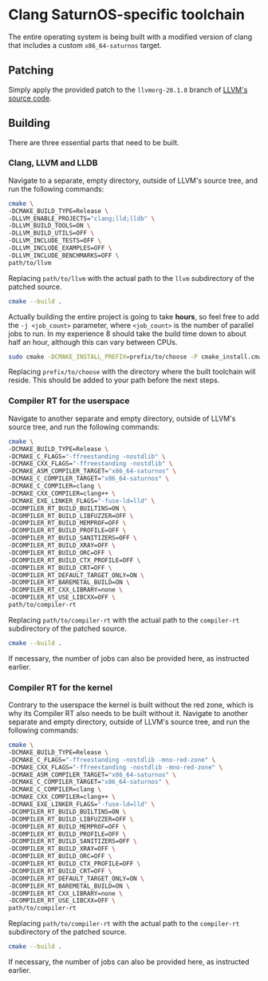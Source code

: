 # Clang SaturnOS-specific toolchain

The entire operating system is being built with a modified version of clang that includes a custom `x86_64-saturnos` target.

## Patching

Simply apply the provided patch to the `llvmorg-20.1.8` branch of [LLVM's source code](https://github.com/llvm/llvm-project).

## Building

There are three essential parts that need to be built.

### Clang, LLVM and LLDB

Navigate to a separate, empty directory, outside of LLVM's source tree, and run the following commands:

```sh
cmake \
-DCMAKE_BUILD_TYPE=Release \
-DLLVM_ENABLE_PROJECTS="clang;lld;lldb" \
-DLLVM_BUILD_TOOLS=ON \
-DLLVM_BUILD_UTILS=OFF \
-DLLVM_INCLUDE_TESTS=OFF \
-DLLVM_INCLUDE_EXAMPLES=OFF \
-DLLVM_INCLUDE_BENCHMARKS=OFF \
path/to/llvm
```

Replacing `path/to/llvm` with the actual path to the `llvm` subdirectory of the patched source.

```sh
cmake --build .
```

Actually building the entire project is going to take **hours**, so feel free to add the `-j <job_count>` parameter,
where `<job_count>` is the number of parallel jobs to run. In my experience 8 should take the build time down to about half an hour,
although this can vary between CPUs.


```sh
sudo cmake -DCMAKE_INSTALL_PREFIX=prefix/to/choose -P cmake_install.cmake
```

Replacing `prefix/to/choose` with the directory where the built toolchain will reside.
This should be added to your path before the next steps.

### Compiler RT for the userspace

Navigate to another separate and empty directory, outside of LLVM's source tree, and run the following commands:

```sh
cmake \
-DCMAKE_BUILD_TYPE=Release \
-DCMAKE_C_FLAGS="-ffreestanding -nostdlib" \
-DCMAKE_CXX_FLAGS="-ffreestanding -nostdlib" \
-DCMAKE_ASM_COMPILER_TARGET="x86_64-saturnos" \
-DCMAKE_C_COMPILER_TARGET="x86_64-saturnos" \
-DCMAKE_C_COMPILER=clang \
-DCMAKE_CXX_COMPILER=clang++ \
-DCMAKE_EXE_LINKER_FLAGS="-fuse-ld=lld" \
-DCOMPILER_RT_BUILD_BUILTINS=ON \
-DCOMPILER_RT_BUILD_LIBFUZZER=OFF \
-DCOMPILER_RT_BUILD_MEMPROF=OFF \
-DCOMPILER_RT_BUILD_PROFILE=OFF \
-DCOMPILER_RT_BUILD_SANITIZERS=OFF \
-DCOMPILER_RT_BUILD_XRAY=OFF \
-DCOMPILER_RT_BUILD_ORC=OFF \
-DCOMPILER_RT_BUILD_CTX_PROFILE=OFF \
-DCOMPILER_RT_BUILD_CRT=OFF \
-DCOMPILER_RT_DEFAULT_TARGET_ONLY=ON \
-DCOMPILER_RT_BAREMETAL_BUILD=ON \
-DCOMPILER_RT_CXX_LIBRARY=none \
-DCOMPILER_RT_USE_LIBCXX=OFF \
path/to/compiler-rt
```

Replacing `path/to/compiler-rt` with the actual path to the `compiler-rt` subdirectory of the patched source.

```sh
cmake --build .
```

If necessary, the number of jobs can also be provided here, as instructed earlier.

### Compiler RT for the kernel

Contrary to the userspace the kernel is built without the red zone, which is why its Compiler RT also needs to be built without it.
Navigate to another separate and empty directory, outside of LLVM's source tree, and run the following commands:

```sh
cmake \
-DCMAKE_BUILD_TYPE=Release \
-DCMAKE_C_FLAGS="-ffreestanding -nostdlib -mno-red-zone" \
-DCMAKE_CXX_FLAGS="-ffreestanding -nostdlib -mno-red-zone" \
-DCMAKE_ASM_COMPILER_TARGET="x86_64-saturnos" \
-DCMAKE_C_COMPILER_TARGET="x86_64-saturnos" \
-DCMAKE_C_COMPILER=clang \
-DCMAKE_CXX_COMPILER=clang++ \
-DCMAKE_EXE_LINKER_FLAGS="-fuse-ld=lld" \
-DCOMPILER_RT_BUILD_BUILTINS=ON \
-DCOMPILER_RT_BUILD_LIBFUZZER=OFF \
-DCOMPILER_RT_BUILD_MEMPROF=OFF \
-DCOMPILER_RT_BUILD_PROFILE=OFF \
-DCOMPILER_RT_BUILD_SANITIZERS=OFF \
-DCOMPILER_RT_BUILD_XRAY=OFF \
-DCOMPILER_RT_BUILD_ORC=OFF \
-DCOMPILER_RT_BUILD_CTX_PROFILE=OFF \
-DCOMPILER_RT_BUILD_CRT=OFF \
-DCOMPILER_RT_DEFAULT_TARGET_ONLY=ON \
-DCOMPILER_RT_BAREMETAL_BUILD=ON \
-DCOMPILER_RT_CXX_LIBRARY=none \
-DCOMPILER_RT_USE_LIBCXX=OFF \
path/to/compiler-rt
```

Replacing `path/to/compiler-rt` with the actual path to the `compiler-rt` subdirectory of the patched source.

```sh
cmake --build .
```

If necessary, the number of jobs can also be provided here, as instructed earlier.
